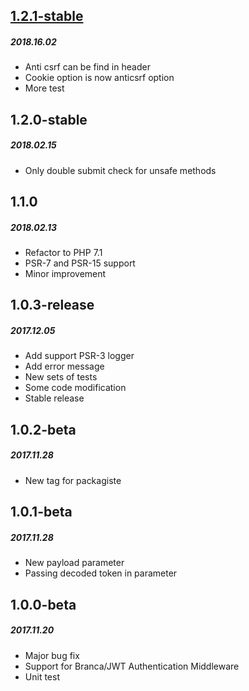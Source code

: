 ## [1.2.1-stable](https://github.com/tigerwill90/xsrf-middleware/compare/1.2.0...1.2.1)
##### 2018.16.02
* Anti csrf can be find in header
* Cookie option is now anticsrf option
* More test

## 1.2.0-stable
##### 2018.02.15
* Only double submit check for unsafe methods

## 1.1.0
##### 2018.02.13
* Refactor to PHP 7.1
* PSR-7 and PSR-15 support
* Minor improvement

## 1.0.3-release
##### 2017.12.05
* Add support PSR-3 logger
* Add error message
* New sets of tests
* Some code modification
* Stable release

## 1.0.2-beta
##### 2017.11.28
* New tag for packagiste

## 1.0.1-beta
##### 2017.11.28
* New payload parameter
* Passing decoded token in parameter

## 1.0.0-beta
##### 2017.11.20
* Major bug fix
* Support for Branca/JWT Authentication Middleware
* Unit test